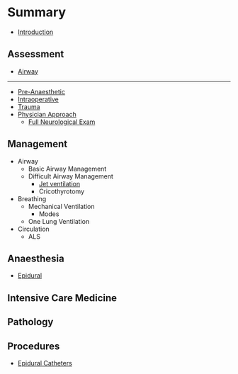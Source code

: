 # Summary

* [Introduction](README.md)

## Assessment

* [Airway](systems\airway.md)

---

* [Pre-Anaesthetic](assessment/pre-anaesthetic.md)
* [Intraoperative](assessment/intraoperative.md)
* [Trauma](assessment/trauma.md)
* [Physician Approach](assessment\physician-approach.md)
  * [Full Neurological Exam](assessment\neurological-exam.md)

## Management

* Airway
  * Basic Airway Management
  * Difficult Airway Management
    * [Jet ventilation](management/airway/jet-ventilation.md)
    * Cricothyrotomy
* Breathing
  * Mechanical Ventilation
    * Modes
  * One Lung Ventilation
* Circulation
  * ALS

## Anaesthesia

* [Epidural](anaesthesia/epidural.md)

## Intensive Care Medicine

## Pathology

## Procedures

* [Epidural Catheters](procedures/epidural_insertion.md)

